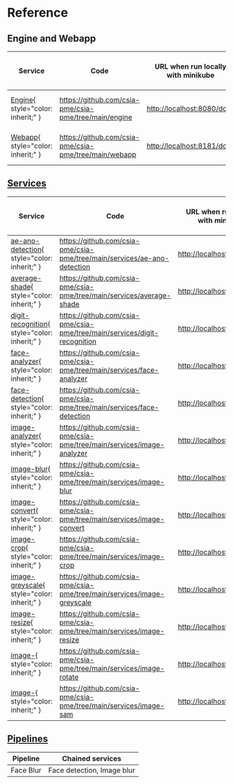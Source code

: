 # Reference

## Engine and Webapp

| Service                                           | Code                                                      | URL when run locally with minikube    | URL when deployed on Fribourg's Kubernetes            |
| ------------------------------------------------- | --------------------------------------------------------- | ------------------------------------- | ----------------------------------------------------- |
| [Engine](./engine.md){ style="color: inherit;" }  | <https://github.com/csia-pme/csia-pme/tree/main/engine>   | <http://localhost:8080/docs>          | <https://engine-csia-pme.kube.isc.heia-fr.ch/docs>    |
| [Webapp](./webapp.md){ style="color: inherit;" }  | <https://github.com/csia-pme/csia-pme/tree/main/webapp>   | <http://localhost:8181/docs>          | <https://webapp-csia-pme.kube.isc.heia-fr.ch/docs>    |

## [Services](./service.md)

| Service                                                                   | Code                                                                          | URL when run locally with minikube    | URL when deployed on Fribourg's Kubernetes                    |
| ------------------------------------------------------------------------- | ----------------------------------------------------------------------------- | ------------------------------------- | ------------------------------------------------------------- |
| [ae-ano-detection](./ae-ano-detection.md){ style="color: inherit;" }      | <https://github.com/csia-pme/csia-pme/tree/main/services/ae-ano-detection>    | <http://localhost:8282/docs>          | <https://ae-ano-detection-csia-pme.kube.isc.heia-fr.ch/docs>  |
| [average-shade](./average-shade.md){ style="color: inherit;" }            | <https://github.com/csia-pme/csia-pme/tree/main/services/average-shade>       | <http://localhost:8383/docs>          | <https://average-shade-csia-pme.kube.isc.heia-fr.ch/docs>     |
| [digit-recognition](./digit-recognition.md){ style="color: inherit;" }    | <https://github.com/csia-pme/csia-pme/tree/main/services/digit-recognition>   | <http://localhost:8484/docs>          | <https://digit-recognition-csia-pme.kube.isc.heia-fr.ch/docs> |
| [face-analyzer](./face-analyzer.md){ style="color: inherit;" }            | <https://github.com/csia-pme/csia-pme/tree/main/services/face-analyzer>       | <http://localhost:8585/docs>          | <https://face-analyzer-csia-pme.kube.isc.heia-fr.ch/docs>     |
| [face-detection](./face-detection.md){ style="color: inherit;" }          | <https://github.com/csia-pme/csia-pme/tree/main/services/face-detection>      | <http://localhost:8686/docs>          | <https://face-detection-csia-pme.kube.isc.heia-fr.ch/docs>    |
| [image-analyzer](./image-analyzer.md){ style="color: inherit;" }          | <https://github.com/csia-pme/csia-pme/tree/main/services/image-analyzer>      | <http://localhost:8787/docs>          | <https://image-analyzer-csia-pme.kube.isc.heia-fr.ch/docs>    |
| [image-blur](./image-blur.md){ style="color: inherit;" }          | <https://github.com/csia-pme/csia-pme/tree/main/services/image-blur>      | <http://localhost:8888/docs>          | <https://image-blur-csia-pme.kube.isc.heia-fr.ch/docs>    |
| [image-convert](./image-convert.md){ style="color: inherit;" }          | <https://github.com/csia-pme/csia-pme/tree/main/services/image-convert>      | <http://localhost:8989/docs>          | <https://image-convert-csia-pme.kube.isc.heia-fr.ch/docs>    |
| [image-crop](./image-crop.md){ style="color: inherit;" }          | <https://github.com/csia-pme/csia-pme/tree/main/services/image-crop>      | <http://localhost:9090/docs>          | <https://image-crop-csia-pme.kube.isc.heia-fr.ch/docs>    |
| [image-greyscale](./image-greyscale.md){ style="color: inherit;" }          | <https://github.com/csia-pme/csia-pme/tree/main/services/image-greyscale>      | <http://localhost:9191/docs>          | <https://image-greyscale-csia-pme.kube.isc.heia-fr.ch/docs>    |
| [image-resize](./image-resize.md){ style="color: inherit;" }          | <https://github.com/csia-pme/csia-pme/tree/main/services/image-resize>      | <http://localhost:9292/docs>          | <https://image-resize-csia-pme.kube.isc.heia-fr.ch/docs>    |
| [image-](./image-rotate.md){ style="color: inherit;" }          | <https://github.com/csia-pme/csia-pme/tree/main/services/image-rotate>      | <http://localhost:9393/docs>          | <https://image-rotate-csia-pme.kube.isc.heia-fr.ch/docs>    |
| [image-](./image-sam.md){ style="color: inherit;" }          | <https://github.com/csia-pme/csia-pme/tree/main/services/image-sam>      | <http://localhost:9494/docs>          | <https://image-sam-csia-pme.kube.isc.heia-fr.ch/docs>    |

## [Pipelines](./pipeline.md)

| Pipeline                                                                  | Chained services                                                              |
| ------------------------------------------------------------------------- | ----------------------------------------------------------------------------- |
| Face Blur                                                                 | Face detection, Image blur                                                    |
